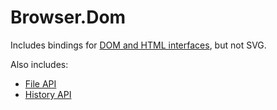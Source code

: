 # Browser.Dom

Includes bindings for [DOM and HTML interfaces](https://developer.mozilla.org/en-US/docs/Web/API/Document_Object_Model), but not SVG.

Also includes:

- [File API](https://developer.mozilla.org/en-US/docs/Web/API/File)
- [History API](https://developer.mozilla.org/en-US/docs/Web/API/History)